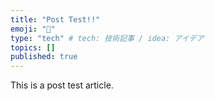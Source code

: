 ```yaml
---
title: "Post Test!!"
emoji: "🦔"
type: "tech" # tech: 技術記事 / idea: アイデア
topics: []
published: true
---
```

This is a post test article.

